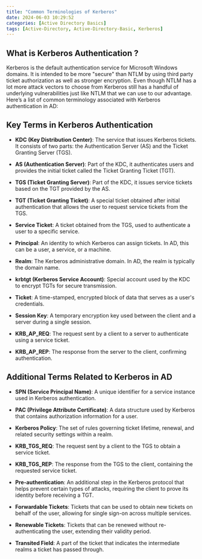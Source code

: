 ```yaml
---
title: "Common Terminologies of Kerberos"
date: 2024-06-03 10:29:52
categories: [Active Directory Basics]
tags: [Active-Directory, Active-Directory-Basic, Kerberos]
---
```


## What is Kerberos Authentication ?

Kerberos is the default authentication service for Microsoft Windows domains. It is intended to be more "secure" than NTLM by using third party ticket authorization as well as stronger encryption. Even though NTLM has a lot more attack vectors to choose from Kerberos still has a handful of underlying vulnerabilities just like NTLM that we can use to our advantage. Here’s a list of common terminology associated with Kerberos authentication in AD:

## Key Terms in Kerberos Authentication

- **KDC (Key Distribution Center)**: The service that issues Kerberos tickets. It consists of two parts: the Authentication Server (AS) and the Ticket Granting Server (TGS).
    
- **AS (Authentication Server)**: Part of the KDC, it authenticates users and provides the initial ticket called the Ticket Granting Ticket (TGT).
    
- **TGS (Ticket Granting Server)**: Part of the KDC, it issues service tickets based on the TGT provided by the AS.
    
- **TGT (Ticket Granting Ticket)**: A special ticket obtained after initial authentication that allows the user to request service tickets from the TGS.
    
- **Service Ticket**: A ticket obtained from the TGS, used to authenticate a user to a specific service.
    
- **Principal**: An identity to which Kerberos can assign tickets. In AD, this can be a user, a service, or a machine.
    
- **Realm**: The Kerberos administrative domain. In AD, the realm is typically the domain name.
      
- **krbtgt (Kerberos Service Account)**: Special account used by the KDC to encrypt TGTs for secure transmission.
    
- **Ticket**: A time-stamped, encrypted block of data that serves as a user's credentials.
    
- **Session Key**: A temporary encryption key used between the client and a server during a single session.
    
- **KRB_AP_REQ**: The request sent by a client to a server to authenticate using a service ticket.
    
- **KRB_AP_REP**: The response from the server to the client, confirming authentication.
    

## Additional Terms Related to Kerberos in AD

- **SPN (Service Principal Name)**: A unique identifier for a service instance used in Kerberos authentication.
    
- **PAC (Privilege Attribute Certificate)**: A data structure used by Kerberos that contains authorization information for a user.
    
- **Kerberos Policy**: The set of rules governing ticket lifetime, renewal, and related security settings within a realm.
    
- **KRB_TGS_REQ**: The request sent by a client to the TGS to obtain a service ticket.
    
- **KRB_TGS_REP**: The response from the TGS to the client, containing the requested service ticket.
    
- **Pre-authentication**: An additional step in the Kerberos protocol that helps prevent certain types of attacks, requiring the client to prove its identity before receiving a TGT.
    
- **Forwardable Tickets**: Tickets that can be used to obtain new tickets on behalf of the user, allowing for single sign-on across multiple services.
    
- **Renewable Tickets**: Tickets that can be renewed without re-authenticating the user, extending their validity period.
    
- **Transited Field**: A part of the ticket that indicates the intermediate realms a ticket has passed through.
